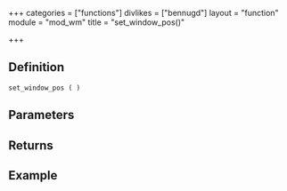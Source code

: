 +++
categories = ["functions"]
divlikes = ["bennugd"]
layout = "function"
module = "mod_wm"
title = "set_window_pos()"

+++

## Definition

    set_window_pos ( )

## Parameters

## Returns

## Example
